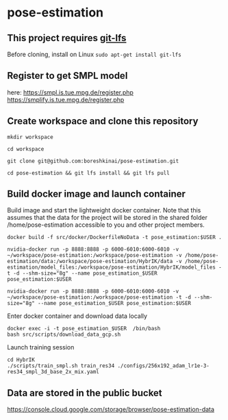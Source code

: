 # pose-estimation

## This project requires [git-lfs](https://git-lfs.github.com/) 

Before cloning, install on Linux ```sudo apt-get install git-lfs```

## Register to get SMPL model
here: https://smpl.is.tue.mpg.de/register.php
https://smplify.is.tue.mpg.de/register.php

## Create workspace and clone this repository

```mkdir workspace```

```cd workspace```

```git clone git@github.com:boreshkinai/pose-estimation.git```

```cd pose-estimation && git lfs install && git lfs pull``` 

## Build docker image and launch container

Build image and start the lightweight docker container. Note that this assumes that the data for the project will be stored in the shared folder /home/pose-estimation accessible to you and other project members. 
```
docker build -f src/docker/DockerfileNoData -t pose_estimation:$USER .

nvidia-docker run -p 8888:8888 -p 6000-6010:6000-6010 -v ~/workspace/pose-estimation:/workspace/pose-estimation -v /home/pose-estimation/data:/workspace/pose-estimation/HybrIK/data -v /home/pose-estimation/model_files:/workspace/pose-estimation/HybrIK/model_files -t -d --shm-size="8g" --name pose_estimation_$USER pose_estimation:$USER

nvidia-docker run -p 8888:8888 -p 6000-6010:6000-6010 -v ~/workspace/pose-estimation:/workspace/pose-estimation -t -d --shm-size="8g" --name pose_estimation_$USER pose_estimation:$USER
```
Enter docker container and download data locally
```
docker exec -i -t pose_estimation_$USER  /bin/bash 
bash src/scripts/download_data_gcp.sh
```
Launch training session
```
cd HybrIK
./scripts/train_smpl.sh train_res34 ./configs/256x192_adam_lr1e-3-res34_smpl_3d_base_2x_mix.yaml
```

## Data are stored in the public bucket 

https://console.cloud.google.com/storage/browser/pose-estimation-data

